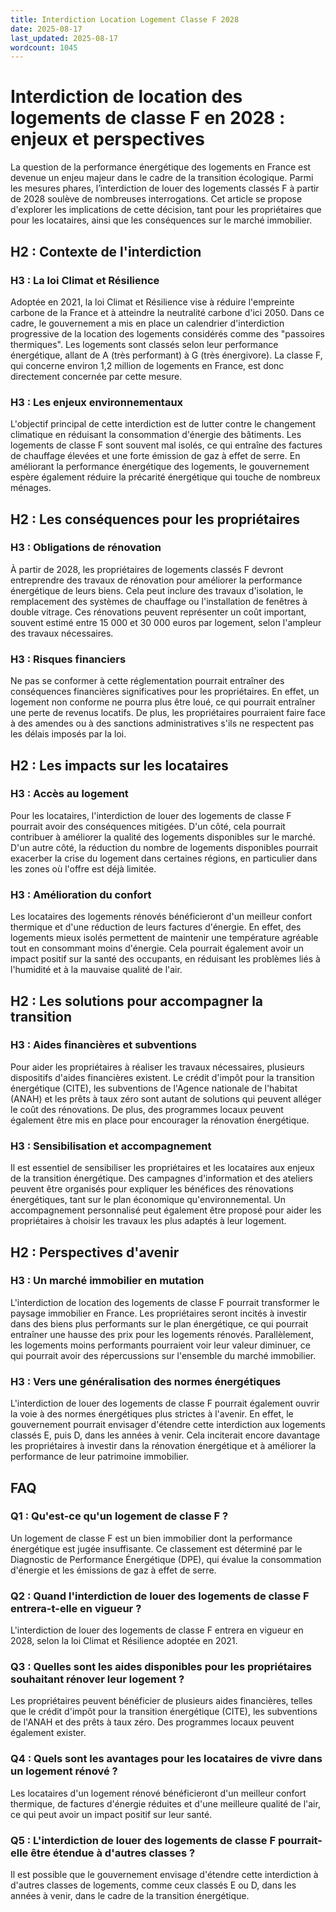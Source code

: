 ```yaml
---
title: Interdiction Location Logement Classe F 2028
date: 2025-08-17
last_updated: 2025-08-17
wordcount: 1045
---
```


# Interdiction de location des logements de classe F en 2028 : enjeux et perspectives

La question de la performance énergétique des logements en France est devenue un enjeu majeur dans le cadre de la transition écologique. Parmi les mesures phares, l’interdiction de louer des logements classés F à partir de 2028 soulève de nombreuses interrogations. Cet article se propose d'explorer les implications de cette décision, tant pour les propriétaires que pour les locataires, ainsi que les conséquences sur le marché immobilier.

## H2 : Contexte de l'interdiction

### H3 : La loi Climat et Résilience

Adoptée en 2021, la loi Climat et Résilience vise à réduire l'empreinte carbone de la France et à atteindre la neutralité carbone d'ici 2050. Dans ce cadre, le gouvernement a mis en place un calendrier d'interdiction progressive de la location des logements considérés comme des "passoires thermiques". Les logements sont classés selon leur performance énergétique, allant de A (très performant) à G (très énergivore). La classe F, qui concerne environ 1,2 million de logements en France, est donc directement concernée par cette mesure.

### H3 : Les enjeux environnementaux

L'objectif principal de cette interdiction est de lutter contre le changement climatique en réduisant la consommation d'énergie des bâtiments. Les logements de classe F sont souvent mal isolés, ce qui entraîne des factures de chauffage élevées et une forte émission de gaz à effet de serre. En améliorant la performance énergétique des logements, le gouvernement espère également réduire la précarité énergétique qui touche de nombreux ménages.

## H2 : Les conséquences pour les propriétaires

### H3 : Obligations de rénovation

À partir de 2028, les propriétaires de logements classés F devront entreprendre des travaux de rénovation pour améliorer la performance énergétique de leurs biens. Cela peut inclure des travaux d'isolation, le remplacement des systèmes de chauffage ou l'installation de fenêtres à double vitrage. Ces rénovations peuvent représenter un coût important, souvent estimé entre 15 000 et 30 000 euros par logement, selon l'ampleur des travaux nécessaires.

### H3 : Risques financiers

Ne pas se conformer à cette réglementation pourrait entraîner des conséquences financières significatives pour les propriétaires. En effet, un logement non conforme ne pourra plus être loué, ce qui pourrait entraîner une perte de revenus locatifs. De plus, les propriétaires pourraient faire face à des amendes ou à des sanctions administratives s'ils ne respectent pas les délais imposés par la loi.

## H2 : Les impacts sur les locataires

### H3 : Accès au logement

Pour les locataires, l'interdiction de louer des logements de classe F pourrait avoir des conséquences mitigées. D'un côté, cela pourrait contribuer à améliorer la qualité des logements disponibles sur le marché. D'un autre côté, la réduction du nombre de logements disponibles pourrait exacerber la crise du logement dans certaines régions, en particulier dans les zones où l'offre est déjà limitée.

### H3 : Amélioration du confort

Les locataires des logements rénovés bénéficieront d'un meilleur confort thermique et d'une réduction de leurs factures d'énergie. En effet, des logements mieux isolés permettent de maintenir une température agréable tout en consommant moins d'énergie. Cela pourrait également avoir un impact positif sur la santé des occupants, en réduisant les problèmes liés à l'humidité et à la mauvaise qualité de l'air.

## H2 : Les solutions pour accompagner la transition

### H3 : Aides financières et subventions

Pour aider les propriétaires à réaliser les travaux nécessaires, plusieurs dispositifs d'aides financières existent. Le crédit d'impôt pour la transition énergétique (CITE), les subventions de l'Agence nationale de l'habitat (ANAH) et les prêts à taux zéro sont autant de solutions qui peuvent alléger le coût des rénovations. De plus, des programmes locaux peuvent également être mis en place pour encourager la rénovation énergétique.

### H3 : Sensibilisation et accompagnement

Il est essentiel de sensibiliser les propriétaires et les locataires aux enjeux de la transition énergétique. Des campagnes d'information et des ateliers peuvent être organisés pour expliquer les bénéfices des rénovations énergétiques, tant sur le plan économique qu'environnemental. Un accompagnement personnalisé peut également être proposé pour aider les propriétaires à choisir les travaux les plus adaptés à leur logement.

## H2 : Perspectives d'avenir

### H3 : Un marché immobilier en mutation

L'interdiction de location des logements de classe F pourrait transformer le paysage immobilier en France. Les propriétaires seront incités à investir dans des biens plus performants sur le plan énergétique, ce qui pourrait entraîner une hausse des prix pour les logements rénovés. Parallèlement, les logements moins performants pourraient voir leur valeur diminuer, ce qui pourrait avoir des répercussions sur l'ensemble du marché immobilier.

### H3 : Vers une généralisation des normes énergétiques

L'interdiction de louer des logements de classe F pourrait également ouvrir la voie à des normes énergétiques plus strictes à l'avenir. En effet, le gouvernement pourrait envisager d'étendre cette interdiction aux logements classés E, puis D, dans les années à venir. Cela inciterait encore davantage les propriétaires à investir dans la rénovation énergétique et à améliorer la performance de leur patrimoine immobilier.

## FAQ

### Q1 : Qu'est-ce qu'un logement de classe F ?

Un logement de classe F est un bien immobilier dont la performance énergétique est jugée insuffisante. Ce classement est déterminé par le Diagnostic de Performance Énergétique (DPE), qui évalue la consommation d'énergie et les émissions de gaz à effet de serre.

### Q2 : Quand l'interdiction de louer des logements de classe F entrera-t-elle en vigueur ?

L'interdiction de louer des logements de classe F entrera en vigueur en 2028, selon la loi Climat et Résilience adoptée en 2021.

### Q3 : Quelles sont les aides disponibles pour les propriétaires souhaitant rénover leur logement ?

Les propriétaires peuvent bénéficier de plusieurs aides financières, telles que le crédit d'impôt pour la transition énergétique (CITE), les subventions de l'ANAH et des prêts à taux zéro. Des programmes locaux peuvent également exister.

### Q4 : Quels sont les avantages pour les locataires de vivre dans un logement rénové ?

Les locataires d'un logement rénové bénéficieront d'un meilleur confort thermique, de factures d'énergie réduites et d'une meilleure qualité de l'air, ce qui peut avoir un impact positif sur leur santé.

### Q5 : L'interdiction de louer des logements de classe F pourrait-elle être étendue à d'autres classes ?

Il est possible que le gouvernement envisage d'étendre cette interdiction à d'autres classes de logements, comme ceux classés E ou D, dans les années à venir, dans le cadre de la transition énergétique.